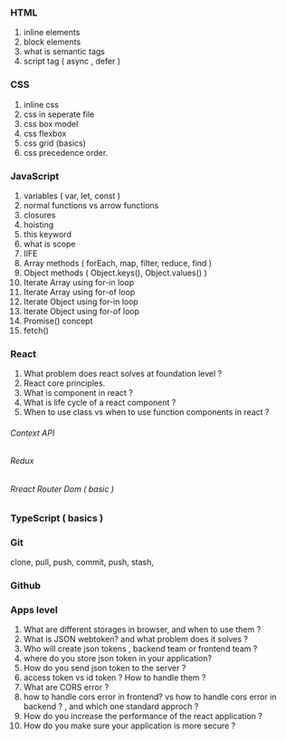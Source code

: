 ### HTML
1. inline elements
2. block elements
3. what is semantic tags
4. script tag ( async , defer )

### CSS
1. inline css
2. css in seperate file
3. css box model
4. css flexbox
5. css grid (basics)
6. css precedence order.


### JavaScript
1. variables ( var, let, const )
2. normal functions vs arrow functions
3. closures
4. hoisting
5. this keyword
6. what is scope
7. IIFE 
8. Array methods ( forEach, map, filter, reduce, find )
9. Object methods ( Object.keys(), Object.values() )
10. Iterate Array using for-in loop
11. Iterate Array using for-of loop
12. Iterate Object using for-in loop
13. Iterate Object using for-of loop
14. Promise() concept
15. fetch()


### React
1. What problem does react solves at foundation level ?
2. React core principles.
3. What is component in react ?
4. What is life cycle of a react component ?
5. When to use class vs when to use function components in react ?
###### Context API
###### Redux 
###### Rreact Router Dom ( basic )

### TypeScript ( basics )

### Git
clone, 
pull, 
push, 
commit, 
push, 
stash, 

### Github
### Apps level
1. What are different storages in browser, and when to use them ?
2. What is JSON webtoken? and what problem does it solves ?
3. Who will create json tokens , backend team or frontend team ?
4. where do you store json token in your application?
5. How do you send json token to the server ?
6. access token vs id token ? How to handle them ?
7. What are CORS error ?
8. how to handle cors error in frontend? vs how to handle cors error in backend ? , and which one standard approch ?
9. How do you increase the performance of the react application ?
10. How do you make sure your application is more secure ?















